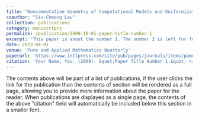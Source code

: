 ```yaml
---
title: "Noncommutative Geometry of Computational Models and Uniformization for Framed Quiver Varieties"
coauthor: "Siu-Cheong Lau"
collection: publications
category: manuscripts
permalink: /publication/2009-10-01-paper-title-number-1
excerpt: 'This paper is about the number 1. The number 2 is left for future work.'
date: 2023-04-01
venue: 'Pure and Applied Mathematics Quarterly'
paperurl: 'https://www.intlpress.com/site/pub/pages/journals/items/pamq/content/vols/0019/0002/a012/index.php'
citation: 'Your Name, You. (2009). &quot;Paper Title Number 1.&quot; <i>Journal 1</i>. 1(1).'
---
```


The contents above will be part of a list of publications, if the user clicks the link for the publication than the contents of section will be rendered as a full page, allowing you to provide more information about the paper for the reader. When publications are displayed as a single page, the contents of the above "citation" field will automatically be included below this section in a smaller font.
